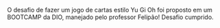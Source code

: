 O desafio de fazer um jogo de cartas estilo Yu Gi Oh foi proposto em um BOOTCAMP da DIO, manejado pelo professor Felipão! Desafio cumprido.
